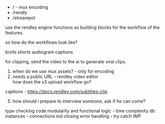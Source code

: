 
- / - mux encoding
- /rendly
- /streampot


use the rendley engine functions as building blocks for the workflow of the features. 

so how do the workflows look like?

brolls
shorts
audiogram
captions


for clipping, send the video to the ai to generate viral clips.

1. when do we use mux assets? - only for encoding
2. needs a public URL - rendley video editor
\
how does the s3 upload workflow go?

captions - https://docs.rendley.com/subtitles-clip

5. how should i prepare to interview someone, ask if he can come?

type checking
code modularity and functional
logic - time complexity
db instances - connections not closing 
error handling - try catch IMP
